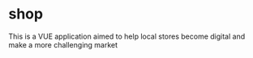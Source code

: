 # shop

This is a VUE application aimed to help local stores become digital and make a more challenging market
